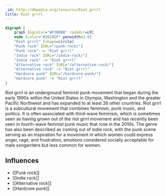 ```yaml
---
_id: http://dbpedia.org/resource/Riot_grrrl
title: Riot grrrl
---
```


```dot
digraph {
	graph [bgcolor="#F3DDB8" rankdir=LR]
	node [color="#26242F" penwidth=3.0]
	"Riot grrrl" [shape=circle]
	"Punk rock" [URL="/punk-rock/"]
	"Punk rock" -> "Riot grrrl"
	"Indie rock" [URL="/indie-rock/"]
	"Indie rock" -> "Riot grrrl"
	"Alternative rock" [URL="/alternative-rock/"]
	"Alternative rock" -> "Riot grrrl"
	"Hardcore punk" [URL="/hardcore-punk/"]
	"Hardcore punk" -> "Riot grrrl"
}
```

Riot grrrl is an underground feminist punk movement that began during the early 1990s within the United States in Olympia, Washington and the greater Pacific Northwest and has expanded to at least 26 other countries. Riot grrrl is a subcultural movement that combines feminism, punk music, and politics. It is often associated with third-wave feminism, which is sometimes seen as having grown out of the riot grrrl movement and has recently been seen in fourth-wave feminist punk music that rose in the 2010s. The genre has also been described as coming out of indie rock, with the punk scene serving as an inspiration for a movement in which women could express anger, rage, and frustration, emotions considered socially acceptable for male songwriters but less common for women.

## Influences
- [[Punk rock]]
- [[Indie rock]]
- [[Alternative rock]]
- [[Hardcore punk]]
